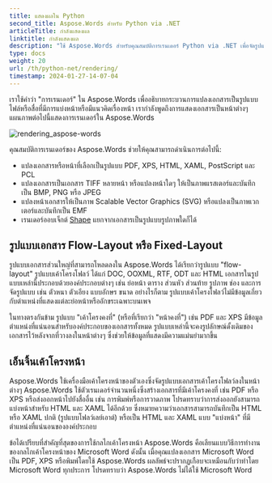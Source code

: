 ```yaml
---
title: แสดงผลใน Python
second_title: Aspose.Words สำหรับ Python via .NET
articleTitle: กำลังแสดงผล
linktitle: กำลังแสดงผล
description: "ใช้ Aspose.Words สำหรับคุณสมบัติการเรนเดอร์ Python via .NET เพื่อจัดรูปแบบเอกสารเค้าโครงโฟลว์เป็นหน้า และแปลงเอกสารดังกล่าวหรือหน้าที่เลือกไปเป็นรูปแบบเอกสารอื่น (PDF, HTML, XPS ฯลฯ) หรือรูปแบบรูปภาพ (TIFF, PNG, SVG ฯลฯ) สำหรับ การดู การแปลงเพิ่มเติม หรือการพิมพ์"
type: docs
weight: 20
url: /th/python-net/rendering/
timestamp: 2024-01-27-14-07-04
---
```


เราใช้คำว่า "การเรนเดอร์" ใน Aspose.Words เพื่ออธิบายกระบวนการแปลงเอกสารเป็นรูปแบบไฟล์หรือสื่อที่มีการแบ่งหน้าหรือมีแนวคิดเรื่องหน้า เรากำลังพูดถึงการแสดงเอกสารเป็นหน้าต่างๆ แผนภาพต่อไปนี้แสดงการเรนเดอร์ใน Aspose.Words

![rendering_aspose-words](/words/python-net/rendering/rendering-1.png)

คุณสมบัติการเรนเดอร์ของ Aspose.Words ช่วยให้คุณสามารถดำเนินการต่อไปนี้:

- แปลงเอกสารหรือหน้าที่เลือกเป็นรูปแบบ PDF, XPS, HTML, XAML, PostScript และ PCL
- แปลงเอกสารเป็นเอกสาร TIFF หลายหน้า หรือแปลงหน้าใดๆ ให้เป็นภาพแรสเตอร์และบันทึกเป็น BMP, PNG หรือ JPEG
- แปลงหน้าเอกสารให้เป็นภาพ Scalable Vector Graphics (SVG) หรือแปลงเป็นภาพเวกเตอร์และบันทึกเป็น EMF
- เรนเดอร์ออบเจ็กต์ [Shape](https://reference.aspose.com/words/python-net/aspose.words.drawing/shape/) แยกจากเอกสารเป็นรูปแบบรูปภาพใดก็ได้

## รูปแบบเอกสาร Flow-Layout หรือ Fixed-Layout

รูปแบบเอกสารส่วนใหญ่ที่สามารถโหลดลงใน Aspose.Words ได้เรียกว่ารูปแบบ "flow-layout" รูปแบบเค้าโครงโฟลว์ ได้แก่ DOC, OOXML, RTF, ODT และ HTML เอกสารในรูปแบบเหล่านี้ประกอบด้วยองค์ประกอบต่างๆ เช่น ย่อหน้า ตาราง ส่วนหัว ส่วนท้าย รูปภาพ ช่อง และการจัดรูปแบบ เช่น ตัวหนา ตัวเอียง แบบอักษร ขนาด อย่างไรก็ตาม รูปแบบเค้าโครงโฟลว์ไม่มีข้อมูลเกี่ยวกับตำแหน่งที่แสดงแต่ละย่อหน้าหรืออักขระเฉพาะบนเพจ

ในทางตรงกันข้าม รูปแบบ "เค้าโครงคงที่" (หรือที่เรียกว่า "หน้าคงที่") เช่น PDF และ XPS มีข้อมูลตำแหน่งที่แน่นอนสำหรับองค์ประกอบของเอกสารทั้งหมด รูปแบบเหล่านี้จะคงรูปลักษณ์ดั้งเดิมของเอกสารไว้หลังจากที่วางลงในหน้าต่างๆ ซึ่งช่วยให้ข้อมูลที่แสดงมีความแม่นยำมากขึ้น

## เอ็นจิ้นเค้าโครงหน้า

Aspose.Words ใช้เครื่องมือเค้าโครงหน้าของตัวเองซึ่งจัดรูปแบบเอกสารเค้าโครงโฟลว์ลงในหน้าต่างๆ Aspose.Words ใช้ตัวเรนเดอร์จำนวนหนึ่งซึ่งสร้างเอกสารที่มีเค้าโครงคงที่ เช่น PDF หรือ XPS หรือส่งออกหน้าไปยังสื่ออื่น เช่น การพิมพ์หรือการวาดภาพ โปรดทราบว่าการส่งออกยังสามารถแบ่งหน้าสำหรับ HTML และ XAML ได้อีกด้วย ซึ่งหมายความว่าเอกสารสามารถบันทึกเป็น HTML หรือ XAML ปกติ (รูปแบบโฟลว์เลย์เอาต์) หรือเป็น HTML และ XAML แบบ "แบ่งหน้า" ที่มีตำแหน่งที่แน่นอนขององค์ประกอบ

ข้อได้เปรียบที่สำคัญที่สุดของการใช้กลไกเค้าโครงหน้า Aspose.Words คือเลียนแบบวิธีการทำงานของกลไกเค้าโครงหน้าของ Microsoft Word ดังนั้น เมื่อคุณแปลงเอกสาร Microsoft Word เป็น PDF, XPS หรือพิมพ์โดยใช้ Aspose.Words ผลลัพธ์จะปรากฏเกือบจะเหมือนกับว่าทำโดย Microsoft Word ทุกประการ โปรดทราบว่า Aspose.Words ไม่ได้ใช้ Microsoft Word
